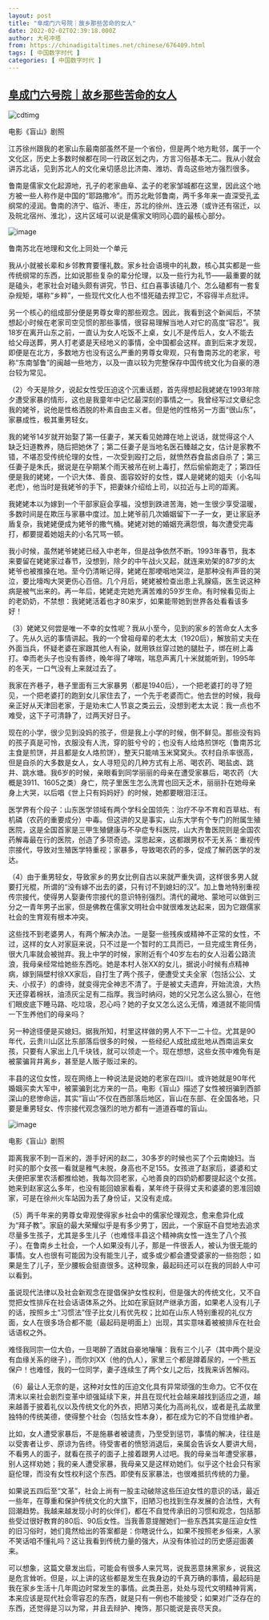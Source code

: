 ```yaml
---
layout: post
title: "阜成门六号院｜故乡那些苦命的女人"
date: 2022-02-02T02:39:18.000Z
author: 大号冲塔
from: https://chinadigitaltimes.net/chinese/676409.html
tags: [ 中国数字时代 ]
categories: [ 中国数字时代 ]
---
```

<!--1643769558000-->
[阜成门六号院｜故乡那些苦命的女人](https://chinadigitaltimes.net/chinese/676409.html)
------

<div>
<p><img src="https://chinadigitaltimes.net/chinese/files/2022/02/96bc8132d1f34cbebcb951d43a3d79c7.jpg" alt="cdtimg" /></p><div class="ts">电影《盲山》剧照</div><p>江苏徐州跟我的老家山东最南部虽然不是一个省份，但是两个地方毗邻，属于一个文化区，历史上多数时候都在同一行政区划之内，方言习俗基本无二。我从小就会讲苏北话，见到苏北人的文化亲切感总比济南、潍坊、青岛这些地方强烈很多。</p><p>鲁南是儒家文化起源地，孔子的老家曲阜、孟子的老家邹城都在这里，因此这个地方被一些人称作是中国的“耶路撒冷”。而苏北毗邻鲁南，两千多年来一直深受孔孟纲常的浸润。鲁南的济宁、临沂、枣庄，苏北的徐州、连云港（或许还有宿迁，以及皖北宿州、淮北），这片区域可以说是儒家文明同心圆的最核心部分。</p><p><img src="https://chinadigitaltimes.net/chinese/files/2022/02/post-676409-61f9eed6c418f.png" alt="image" /></p><div class="ts">鲁南苏北在地理和文化上同处一个单元</div><p>我从小就被长辈和乡邻教育要懂礼数。家乡社会语境中的礼数，核心其实都是一些传统纲常的东西，比如说那些复杂的辈分伦理，以及一些行为礼节——最重要的就是磕头，老家社会对磕头颇有讲究，节日、红白喜事该磕几个、怎么磕都有一套复杂规矩，堪称“乡粹”，一些现代文化人也不惜死磕去捍卫它，不容得半点批评。</p><p>另一个核心的组成部分便是男尊女卑的那些观念。因此，我看到这个新闻后，不禁想起小时候在老家司空见惯的那些事情，很容易理解当地人对它的高度“容忍”。我18岁在离开山东之前，一直认为女人吃饭不上桌，女儿不是传后人，女人不能去给父母送葬，男人打老婆是天经地义的事情，全中国都会这样。直到后来才发现，即便是在北方，多数地方也没有这么严重的男尊女卑观，只有鲁南苏北的老家，号称“东南邹鲁”的闽越一些地方，以及一直以较为完整保存中国传统文化为自豪的港台较为常见。</p><p>（2）今天是除夕，说起女性受压迫这个沉重话题，首先得想起我姥姥在1993年除夕遭受家暴的情形，这也是我童年中记忆最深刻的事情之一。我曾经写过文章纪念我的姥爷，说他是性格洒脱的朴素自由主义者。但是他的性格另一方面“很山东”，家暴成性，极其重男轻女。</p><p>我的姥爷14岁就开始娶了第一任妻子，某天看见她蹲在地上说话，就觉得这个人缺乏妇道教养，随后把她休了；第二任妻子是当地名医石臻越之女，估计是家教不错，不堪忍受传统伦理的女性，一次受到殴打之后，就愤然吞食盐卤自杀了；第三任妻子是朱氏，据说是在孕期某个雨天被吊在树上毒打，然后偷偷跑走了；第四任便是我的姥姥，一个识大体、善良、面容姣好的女性，媒人是姥姥的姐夫（小名叫老虎），他当时是我姥爷的手下，把妻妹介绍给上司，以拉近与上司的距离。</p><p>我姥姥本以为嫁到一个干部家庭会享福，没想到跌进苦海，她一生很少享受温暖，多数时间是在欺压与家暴中度过。加上姥爷前几次婚姻留下一子一女，更让家庭矛盾复杂，我姥姥便成为姥爷的撒气桶。姥姥对她的婚姻充满怨恨，每次遭受完毒打，都要提着她姐夫的小名咒骂一顿。</p><p>我小时候，虽然姥爷姥姥已经入中老年，但是战争依然不断。1993年春节，我本来要留在姥姥家过春节，没想到，除夕的中午战火又起，就连来劝架的87岁的太姥爷也被推搡在地。至今仍清晰记得，姥姥在那哽咽地哭泣，是那种没有声音的哭泣，要比嚎啕大哭更伤心百倍。几个月后，姥姥被检查出患上乳腺癌，医生说这种病是被气出来的。再一年后，姥姥走完她充满苦难的59岁生命。有时候看见街上的老奶奶，不禁想：我姥姥活着也才80来岁，如果能带她到世界各处看看该多好！</p><p>（3）姥姥又何尝是唯一不幸的女性呢？我从小至今，见到的家乡的苦命女人太多了。先从久远的事情讲起。我的一个曾祖母辈的老太太（1920后），解放前丈夫在外面当兵，怀疑老婆在家跟其他人有染，就用铁丝穿过她的腿肚子，绑在树上毒打。幸而老头子也没有善终，晚年得了哮喘，喘息声离几十米就能听到，1995年的冬天，一口气没有上来就过去了。</p><p>我家在齐巷子，巷子里面有三大家暴男（都是1940后），一个把老婆打的寻了短见，一个把老婆打的跑到女儿家住去了，一个先于老婆而亡。他去世的时候，我母亲正好从天津回老家，于是劝未亡人节哀之类云云，没想到老太太说：我一点也不难受，这下子可清静了，过两天好日子。</p><p>现在的小学，很少见到没妈的孩子，但是我上小学的时候，倒不鲜见。那些没有妈的孩子真是可怜，衣服没有人洗，穿的脏兮兮的；也没有人给烙煎饼吃（鲁南苏北主食是煎饼，并且都是女人烙煎饼），整天只能啃玉米窝窝头。农村自杀率很高，但是自杀的大多数是女人，女人寻短见的几种方式有上吊、喝农药、喝盐卤、跳井、跳水塘。我6岁的时候，亲眼看到同学丽丽的母亲在遭受家暴后，喝农药（大概是3911、1605之类）身亡，院子里医生怎么洗胃也回天乏术，丽丽扑在她母亲身上大哭，以后唱《世上只有妈妈好》的时候，她都要眼泪汪汪。</p><p>医学界有个段子：山东医学领域有两个学科全国领先：治疗不孕不育和百草枯、有机磷（农药的重要成分）中毒。但这讲的又是事实，山东大学有个专门的附属生殖医院，这是全国首家是三甲生殖健康与不孕症专科医院，山大齐鲁医院则是全国农药解毒最在行的医院，创造了多项奇迹。深思起来，这都跟男权不无关系：重视传宗接代，导致对生殖医学特重视；家暴多，导致喝农药的多，促成了解药医学的发达。</p><p>（4）由于重男轻女，导致家乡的男女比例自古以来就严重失调，这样很多男人就要打光棍，所谓的“没有嫁不出去的婆，只有讨不到媳妇的汉”。加上鲁地特别重视传宗接代，使得男人娶妻传宗接代的意识特别强烈。清代的藏地、蒙地可以做到三分之一青年男子出家，但是佛教在儒家文明社会中就很难发达起来，因为它跟儒家社会的生育观有根本冲突。</p><p>这些找不到老婆男人，有两个解决办法。一是娶一些残疾或精神不正常的女性，不过，这样的女人对家庭来说，只不过是一个暂时的工具而已，一旦完成生育任务，很大几率就会被抛弃。我上中学的时候，家附近有个40岁左右的女人沿着公路流浪，我母亲经常给她些东西吃。她是本村人张XX的女儿，据说小时候有点精神病，嫁到隔壁村徐XX家后，自打生了两个孩子，便遭受丈夫全家（包括公公、丈夫、小叔子）的虐待，就变得完全神志不清了。于是被丈夫遗弃，开始流浪，大热天还穿着棉袄，油渍灰尘足有二指厚。我当时纳闷，她的父兄怎么这么狠心，在他们眼皮底下睡马路、吃垃圾，忍心吗？她的子女又怎么这么无情，难道就不能同情一下生养他们的母亲吗？</p><p>另一种途径便是买媳妇。据我所知，村里这样做的男人不下一二十位。尤其是90年代，云贵川山区比东部落后很多的时候，一些经纪人成批成批地从西南运来女孩，只要有人家出上几千块钱，就可以领走一个。现在想想，这些女孩中难免有是被蒙骗背井离乡，甚至是人贩子贩过来的。</p><p>丰县的这位女性，现在网络上一种说法是说她的老家在四川。或许她就是90年代婚姻买卖大军中，被蒙骗到北方来的一员。电影《盲山》描述了女性被拐骗到西部深山的悲惨命运，其实“盲山”不仅在西部落后地区，盲山在东部、在全国各地，只要是重男轻女、传宗接代观念强烈的地方都有一道道吞噬的盲山。</p><p><img src="https://chinadigitaltimes.net/chinese/files/2022/02/post-676409-61f9eed6cd3a2." alt="image" /></p><div class="ts">电影《盲山》剧照</div><p>距离我家不到一百米的，游手好闲的赵二，30多岁的时候也买了个云南媳妇。当时买的那个女孩一看就是稚气未脱，身高也不足155。女孩进了赵家后，婆婆和丈夫便把家里农活都推给她，我每次回老家，心地善良的四奶奶都要提起这个女孩。她来到赵家这么多年，也没有能回娘家看看，某年终于获得丈夫和婆婆的恩准回娘家，可是在徐州火车站因为丢了身份证，又没有走成。</p><p>（5）两千年来的男尊女卑观使得家乡社会中的儒家伦理观念，愈来愈异化成为“拜子教”。家庭的最大荣耀似乎是有多少男丁，因此，一个家庭不自觉地去追求尽量多生孩子，尤其是多生儿子（也难怪丰县这个精神病女性一连生了八个孩子）。在鲁南乡土社会，一个人如果没有儿子，那是一件很丢人，被认为很无能的事情。女人也很有可能因为没有能生儿子，或多或少都会遭受婆家的一些抱怨；如果是生了儿子，至少腰板会挺直很多。这种现象，最起码还可以在我的同龄人中可以看到。</p><p>虽说现代法律以及社会新观念在提倡保护女性权利，但是强大的传统文化，又不自觉把女性排斥在社会话语体系之外。比如在家庭财产继承方面，如果老人没有儿子的话，按照乡土“习惯法”侄子比女儿有优先权；比如在山东人特别重视的礼仪方面，女人在很多场合都不能（最起码是明面上）出现，其实意味着被被排斥在社会话语权之外。</p><p>难怪我同宗一位大伯，一旦喝醉了酒就自豪地嚷嚷：我有三个儿子（其中两个是没有血缘关系的继子），而你刘XX（他的仇人），家里三个都是蹲着尿的，一个熊五保户！也难怪，我的一位同学，妻子连续生了两个女儿之后，找我来诉苦解闷。</p><p>（6）最让人无奈的是，这种对女性的压迫文化具有异常顽强的生命力。它不仅在清末以来社会剧烈变革中顽强延续下来，并且在现代社会越来越找到适应之道，越来越善于披着礼仪以及传统文化的外衣，把陋习美化为高尚礼仪，或者是孔孟故里独特的传统美德，使得整个社会（包括女性本身），都在成为它的不自觉维护者。</p><p>比如，女人遭受家暴后，不是施暴者被谴责，乃至受到惩罚，事情的解决，往往是以受害者让步、原谅为告终。待受害者的愤怒消退后，亲属会告诉女人要讲大局，不看男人的面子，就看在孩子的面子上接着跟男人过吧。我的母亲当年遭受家暴，别人这样劝她；我的亲人遭受家暴，我母亲又是这样劝她们。似乎这个社会只有家庭伦理，而没有女性权利这个东西。即使有反家暴法，也很难抵抗传统的力量。</p><p>如果说五四后至“文革”，社会上尚有一股主动破除这些压迫女性的意识的话，最近一些年，在尊重和保护传统文化的大旗下，旧陋习也找到生存发展的合法性，大有回潮趋势。我越来越发现小时的伙伴们，都在不自觉传承旧的习惯和观念，包括那些受过很好教育的80后、90后女性。当我善意提醒她们一些东西其实是压迫女性的旧习俗时，她们竟然给出的答案都是：你瞎说什么，如果不按照老乡俗来，人家不笑话咱不懂礼吗？这让我看到传统力量的强大，从没有体验过的历史感迎面袭来。</p><p>可以想象，这篇文章发出后，可能会有很多人来咒骂，说我恶意抹黑家乡，说我这是危言耸听。但是，以上讲的这些都是发生在我身边的千真万确的事情，最起码是我在家乡生活十几年周边时常发生的事情。此类丑恶，处处与现代文明精神背离，本来应该是现代社会零容忍的东西，就是只有一例也不能接受；如果对广泛存在的东西，还觉得是习以为常，并且去辩护、掩饰，那只能说是丧尽天良。</p>
</div>
